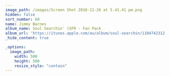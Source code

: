 ```yaml
---
image_path: /images/Screen Shot 2018-11-26 at 5.41.41 pm.png
hidden: false
sort_number: 60
name: Jimmy Barnes
album_name: Soul Searchin' (SFR - Fan Pack
album_url: 'https://itunes.apple.com/au/album/soul-searchin/1104742312'
_hide_content: true

_options:
  image_path:
    width: 500
    height: 500
    resize_style: "contain"
---
```


